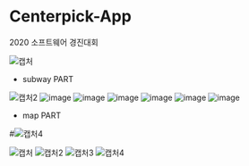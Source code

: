 # Centerpick-App
2020 소프트웨어 경진대회 

![캡처](https://user-images.githubusercontent.com/81459048/117236085-f8417700-ae62-11eb-9c48-451dc09aa674.PNG)


- subway PART


![캡처2](https://user-images.githubusercontent.com/81459048/117236297-64bc7600-ae63-11eb-9505-ccbf24e390fc.PNG)
![image](https://user-images.githubusercontent.com/81459048/147174625-c039ad87-6ac4-4242-84aa-2bbc60a25437.png)
![image](https://user-images.githubusercontent.com/81459048/147174649-dfcb38c1-bda6-4600-ab0d-29f98e60848d.png)
![image](https://user-images.githubusercontent.com/81459048/147174683-b19ff932-71e1-4886-9b46-3261fe0fdc2f.png)
![image](https://user-images.githubusercontent.com/81459048/147174714-583095c5-bd16-40e6-8ab5-06fc274cae52.png)
![image](https://user-images.githubusercontent.com/81459048/147174732-bf2bac06-226b-43f8-bab3-85db24df29b5.png)
![image](https://user-images.githubusercontent.com/81459048/147174932-4b52e0a4-60ee-4ef4-9b00-c7df991d978b.png)





- map PART


#![캡처4](https://user-images.githubusercontent.com/81459048/117236319-6c7c1a80-ae63-11eb-9e61-d4f996cdb070.PNG)

![캡처](https://user-images.githubusercontent.com/81459048/117236621-ffb55000-ae63-11eb-9134-95e6b602171f.PNG)
![캡처2](https://user-images.githubusercontent.com/81459048/117236629-0348d700-ae64-11eb-8428-be779e3d6f7a.PNG)
![캡처3](https://user-images.githubusercontent.com/81459048/117236630-05129a80-ae64-11eb-9c51-e42183ee78f2.PNG)
![캡처4](https://user-images.githubusercontent.com/81459048/117236632-0774f480-ae64-11eb-8a12-34fca89f6ef9.PNG)

